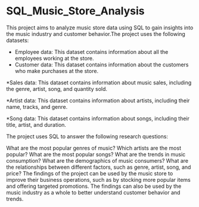 # SQL_Music_Store_Analysis
This project aims to analyze music store data using SQL to gain insights into the music industry and customer behavior.The project uses the following datasets:

* Employee data: This dataset contains information about all the employees working at the store.
* Customer data: This dataset contains information about the customers who make purchases at the store.

*Sales data: This dataset contains information about music sales, including the genre, artist, song, and quantity sold.

*Artist data: This dataset contains information about artists, including their name, tracks, and genre.

*Song data: This dataset contains information about songs, including their title, artist, and duration.

The project uses SQL to answer the following research questions:

What are the most popular genres of music?
Which artists are the most popular?
What are the most popular songs?
What are the trends in music consumption?
What are the demographics of music consumers?
What are the relationships between different factors, such as genre, artist, song, and price?
The findings of the project can be used by the music store to improve their business operations, such as by stocking more popular items and offering targeted promotions. The findings can also be used by the music industry as a whole to better understand customer behavior and trends.
